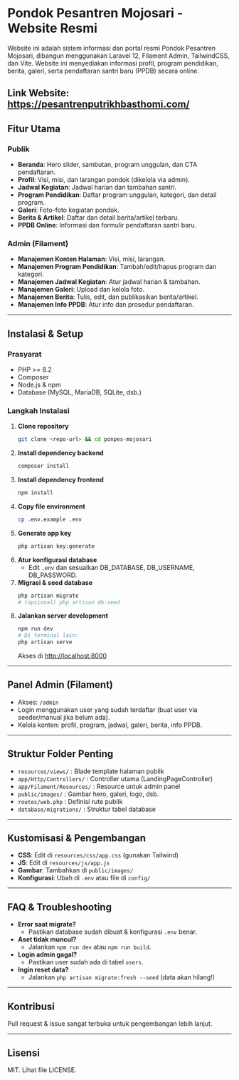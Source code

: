 # Pondok Pesantren Mojosari - Website Resmi

Website ini adalah sistem informasi dan portal resmi Pondok Pesantren Mojosari, dibangun menggunakan Laravel 12, Filament Admin, TailwindCSS, dan Vite. Website ini menyediakan informasi profil, program pendidikan, berita, galeri, serta pendaftaran santri baru (PPDB) secara online.

Link Website: https://pesantrenputrikhbasthomi.com/
---

## Fitur Utama

### Publik
- **Beranda**: Hero slider, sambutan, program unggulan, dan CTA pendaftaran.
- **Profil**: Visi, misi, dan larangan pondok (dikelola via admin).
- **Jadwal Kegiatan**: Jadwal harian dan tambahan santri.
- **Program Pendidikan**: Daftar program unggulan, kategori, dan detail program.
- **Galeri**: Foto-foto kegiatan pondok.
- **Berita & Artikel**: Daftar dan detail berita/artikel terbaru.
- **PPDB Online**: Informasi dan formulir pendaftaran santri baru.

### Admin (Filament)
- **Manajemen Konten Halaman**: Visi, misi, larangan.
- **Manajemen Program Pendidikan**: Tambah/edit/hapus program dan kategori.
- **Manajemen Jadwal Kegiatan**: Atur jadwal harian & tambahan.
- **Manajemen Galeri**: Upload dan kelola foto.
- **Manajemen Berita**: Tulis, edit, dan publikasikan berita/artikel.
- **Manajemen Info PPDB**: Atur info dan prosedur pendaftaran.

---

## Instalasi & Setup

### Prasyarat
- PHP >= 8.2
- Composer
- Node.js & npm
- Database (MySQL, MariaDB, SQLite, dsb.)

### Langkah Instalasi
1. **Clone repository**
   ```bash
   git clone <repo-url> && cd ponpes-mojosari
   ```
2. **Install dependency backend**
   ```bash
   composer install
   ```
3. **Install dependency frontend**
   ```bash
   npm install
   ```
4. **Copy file environment**
   ```bash
   cp .env.example .env
   ```
5. **Generate app key**
   ```bash
   php artisan key:generate
   ```
6. **Atur konfigurasi database**
   - Edit `.env` dan sesuaikan DB_DATABASE, DB_USERNAME, DB_PASSWORD.
7. **Migrasi & seed database**
   ```bash
   php artisan migrate
   # (opsional) php artisan db:seed
   ```
8. **Jalankan server development**
   ```bash
   npm run dev
   # Di terminal lain:
   php artisan serve
   ```
   Akses di [http://localhost:8000](http://localhost:8000)

---

## Panel Admin (Filament)
- Akses: `/admin`
- Login menggunakan user yang sudah terdaftar (buat user via seeder/manual jika belum ada).
- Kelola konten: profil, program, jadwal, galeri, berita, info PPDB.

---

## Struktur Folder Penting
- `resources/views/` : Blade template halaman publik
- `app/Http/Controllers/` : Controller utama (LandingPageController)
- `app/Filament/Resources/` : Resource untuk admin panel
- `public/images/` : Gambar hero, galeri, logo, dsb.
- `routes/web.php` : Definisi rute publik
- `database/migrations/` : Struktur tabel database

---

## Kustomisasi & Pengembangan
- **CSS**: Edit di `resources/css/app.css` (gunakan Tailwind)
- **JS**: Edit di `resources/js/app.js`
- **Gambar**: Tambahkan di `public/images/`
- **Konfigurasi**: Ubah di `.env` atau file di `config/`

---

## FAQ & Troubleshooting
- **Error saat migrate?**
  - Pastikan database sudah dibuat & konfigurasi `.env` benar.
- **Aset tidak muncul?**
  - Jalankan `npm run dev` atau `npm run build`.
- **Login admin gagal?**
  - Pastikan user sudah ada di tabel `users`.
- **Ingin reset data?**
  - Jalankan `php artisan migrate:fresh --seed` (data akan hilang!)

---

## Kontribusi
Pull request & issue sangat terbuka untuk pengembangan lebih lanjut.

---

## Lisensi
MIT. Lihat file LICENSE.
